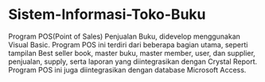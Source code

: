 # Sistem-Informasi-Toko-Buku
Program POS(Point of Sales) Penjualan Buku, didevelop menggunakan Visual Basic. Program POS ini terdiri dari beberapa bagian utama, seperti tampilan Best seller book, master buku, master member, user, dan supplier, penjualan, supply, serta laporan yang diintegrasikan dengan Crystal Report. Program POS ini juga diintegrasikan dengan database Microsoft Access.
